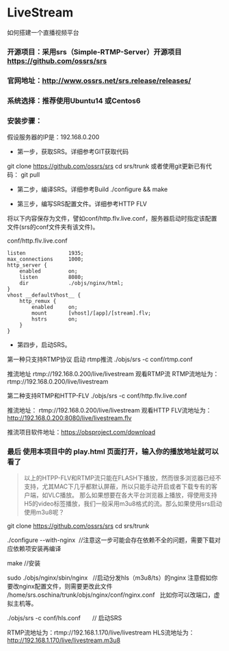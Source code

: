 # LiveStream
如何搭建一个直播视频平台


### 开源项目：采用srs（Simple-RTMP-Server）开源项目  https://github.com/ossrs/srs

### 官网地址：http://www.ossrs.net/srs.release/releases/

### 系统选择：推荐使用Ubuntu14 或Centos6


### 安装步骤：

假设服务器的IP是：192.168.0.200

 

- 第一步，获取SRS。详细参考GIT获取代码

git clone https://github.com/ossrs/srs
cd srs/trunk
或者使用git更新已有代码：
git pull

- 第二步，编译SRS。详细参考Build
./configure && make

- 第三步，编写SRS配置文件。详细参考HTTP FLV

将以下内容保存为文件，譬如conf/http.flv.live.conf，服务器启动时指定该配置文件(srs的conf文件夹有该文件)。

 conf/http.flv.live.conf
 

    listen              1935;
    max_connections     1000;
    http_server {
        enabled         on;
        listen          8080;
        dir             ./objs/nginx/html;
    }
    vhost __defaultVhost__ {
        http_remux {
            enabled     on;
            mount       [vhost]/[app]/[stream].flv;
            hstrs       on;
        }
    }


- 第四步，启动SRS。

第一种只支持RTMP协议  启动 rtmp推流
  ./objs/srs -c conf/rtmp.conf

  推流地址 rtmp://192.168.0.200/live/livestream
  观看RTMP流
  RTMP流地址为：rtmp://192.168.0.200/live/livestream


 第二种支持RTMP和HTTP-FLV
 ./objs/srs -c conf/http.flv.live.conf

  推流地址：     rtmp://192.168.0.200/live/livestream
  观看HTTP FLV流地址为： http://192.168.0.200:8080/live/livestream.flv
  
  推流项目软件地址：https://obsproject.com/download 
  
### 最后 使用本项目中的 play.html 页面打开，输入你的播放地址就可以看了


> 以上的HTPP-FLV和RTMP流只能在FLASH下播放，然而很多浏览器已经不支持，尤其MAC下几乎都默认屏蔽，所以只能手动开启或者下载专有的客户端，如VLC播放。
那么如果想要在各大平台浏览器上播放，得使用支持H5的video标签播放，我们一般采用m3u8格式的流。那么如果使用srs启动使用m3u8呢？



git clone https://github.com/ossrs/srs
cd srs/trunk

./configure --with-nginx  //注意这一步可能会存在依赖不全的问题，需要下载对应依赖项安装再编译

make  //安装


sudo ./objs/nginx/sbin/nginx   //启动分发hls（m3u8/ts）的nginx
注意假如你要改nginx配置文件，则需要更改此文件  /home/srs.oschina/trunk/objs/nginx/conf/nginx.conf   比如你可以改端口，虚拟主机等。

./objs/srs -c conf/hls.conf       // 启动SRS

RTMP流地址为：rtmp://192.168.1.170/live/livestream
HLS流地址为： http://192.168.1.170/live/livestream.m3u8






